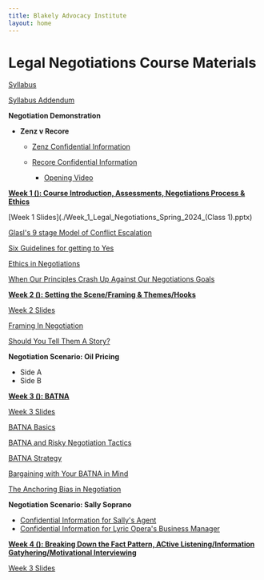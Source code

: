 ```yaml
---
title: Blakely Advocacy Institute
layout: home
---
```

# Legal Negotiations Course Materials

[Syllabus](./Spring_2024_Legal_Negotiatio_Syllabus_updated.pdf)

[Syllabus Addendum](./Spring_2024_Legal_Negotiations_syllabus_addendum.pdf)

**Negotiation Demonstration**

- **Zenz v Recore**

    - [Zenz Confidential Information](./Senator_Zenz.pdf)
    - [Recore Confidential Information](./Senator_Recore.pdf)
 
        - [Opening Video](https://uofh-my.sharepoint.com/:v:/g/personal/dburgosc_cougarnet_uh_edu/Edl19Pca7xZEgo4vUFVfeh8BK6qKS5uj9JhI8l7xEsj1kw?nav=eyJyZWZlcnJhbEluZm8iOnsicmVmZXJyYWxBcHAiOiJPbmVEcml2ZUZvckJ1c2luZXNzIiwicmVmZXJyYWxBcHBQbGF0Zm9ybSI6IldlYiIsInJlZmVycmFsTW9kZSI6InZpZXciLCJyZWZlcnJhbFZpZXciOiJNeUZpbGVzTGlua0NvcHkifX0&e=c8nwtl)
     
**<u> Week 1 (): Course Introduction, Assessments, Negotiations Process & Ethics </u>**


[Week 1 Slides](./Week_1_Legal_Negotiations_Spring_2024_(Class 1).pptx)

[Glasl's 9 stage Model of Conflict Escalation](./Conflict_Escalation_Glasl.pdf)

[Six Guidelines for getting to Yes](./Six_Guidelines_for_Getting_to_Yes.docx)

[Ethics in Negotiations](./Ethics_in_Negotiations.docx)

[When Our Principles Crash Up Against Our Negotiations Goals](./When_Our_Principles_Crash_Up_Against_Our_Negotiation_Goals.docx)


**<u>Week 2 (): Setting the Scene/Framing & Themes/Hooks </u>**


[Week 2 Slides](./Week_2_Setting_the_Scene_and_Framing_Spring_2024.pptx)

[Framing In Negotiation](./Framing_in_Negotiation.docx)

[Should You Tell Them A Story?](./Stories_Weak_Strong_Facts.docx)


**Negotiation Scenario: Oil Pricing**
- Side A
- Side B

**<u>Week 3 (): BATNA </u>**


[Week 3 Slides](./)

[BATNA Basics](./13_BATNA_Basics.pdf)

[BATNA and Risky Negotiation Tactics](./BATNA_and_Risky_Negotiation_Tactics.docx)

[BATNA Strategy](./BATNA_Strategy_Should_You_Reveal_Your_BATNA.docx)

[Bargaining with Your BATNA in Mind](./Negotiation_and_Bargaining_with_Your_BATNA_in_Mind.docx)

[The Anchoring Bias in Negotiation](./The_Anchoring_Bias_in_Negotiation.docx)


**Negotiation Scenario: Sally Soprano** 
- [Confidential Information for Sally's Agent](./Sally's_Agent-Confidential_Information.pdf)
- [Confidential Information for Lyric Opera's Business Manager](./Lyric_Opera's_Business_Manager-Confidential_Information.pdf)

**<u>Week 4 (): Breaking Down the Fact Pattern, ACtive Listening/Information Gatyhering/Motivational Interviewing </u>**

[Week 3 Slides](./)
